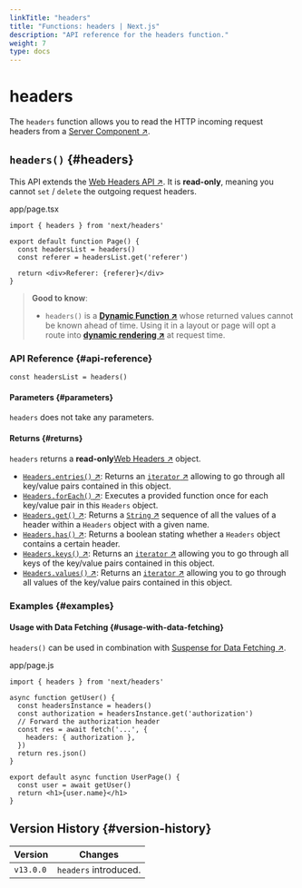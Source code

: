 ```yaml
---
linkTitle: "headers"
title: "Functions: headers | Next.js"
description: "API reference for the headers function."
weight: 7
type: docs
---
```


# headers

The `headers` function allows you to read the HTTP incoming request headers from a [Server Component ↗](https://nextjs.org/docs/app/building-your-application/rendering/server-components.html).

## `headers()` {#headers}

This API extends the [Web Headers API ↗](https://developer.mozilla.org/docs/Web/API/Headers). It is **read-only**, meaning you cannot `set` / `delete` the outgoing request headers.


app/page.tsx
```
import { headers } from 'next/headers'
 
export default function Page() {
  const headersList = headers()
  const referer = headersList.get('referer')
 
  return <div>Referer: {referer}</div>
}
```

> **Good to know**:
> - `headers()` is a **[Dynamic Function ↗](https://nextjs.org/docs/app/building-your-application/rendering/server-components.html#server-rendering-strategies#dynamic-functions)** whose returned values cannot be known ahead of time. Using it in a layout or page will opt a route into **[dynamic rendering ↗](https://nextjs.org/docs/app/building-your-application/rendering/server-components.html#dynamic-rendering)** at request time.
> 

### API Reference {#api-reference}

```
const headersList = headers()
```

#### Parameters {#parameters}

`headers` does not take any parameters.

#### Returns {#returns}

`headers` returns a **read-only**[Web Headers ↗](https://developer.mozilla.org/docs/Web/API/Headers) object.

- [`Headers.entries()` ↗](https://developer.mozilla.org/docs/Web/API/Headers/entries): Returns an [`iterator` ↗](https://developer.mozilla.org/docs/Web/JavaScript/Reference/Iteration_protocols) allowing to go through all key/value pairs contained in this object.
- [`Headers.forEach()` ↗](https://developer.mozilla.org/docs/Web/API/Headers/forEach): Executes a provided function once for each key/value pair in this `Headers` object.
- [`Headers.get()` ↗](https://developer.mozilla.org/docs/Web/API/Headers/get): Returns a [`String` ↗](https://developer.mozilla.org/docs/Web/JavaScript/Reference/Global_Objects/String) sequence of all the values of a header within a `Headers` object with a given name.
- [`Headers.has()` ↗](https://developer.mozilla.org/docs/Web/API/Headers/has): Returns a boolean stating whether a `Headers` object contains a certain header.
- [`Headers.keys()` ↗](https://developer.mozilla.org/docs/Web/API/Headers/keys): Returns an [`iterator` ↗](https://developer.mozilla.org/docs/Web/JavaScript/Reference/Iteration_protocols) allowing you to go through all keys of the key/value pairs contained in this object.
- [`Headers.values()` ↗](https://developer.mozilla.org/docs/Web/API/Headers/values): Returns an [`iterator` ↗](https://developer.mozilla.org/docs/Web/JavaScript/Reference/Iteration_protocols) allowing you to go through all values of the key/value pairs contained in this object.

### Examples {#examples}

#### Usage with Data Fetching {#usage-with-data-fetching}

`headers()` can be used in combination with [Suspense for Data Fetching ↗](https://nextjs.org/docs/app/building-your-application/data-fetching/fetching-caching-and-revalidating.html).


app/page.js
```
import { headers } from 'next/headers'
 
async function getUser() {
  const headersInstance = headers()
  const authorization = headersInstance.get('authorization')
  // Forward the authorization header
  const res = await fetch('...', {
    headers: { authorization },
  })
  return res.json()
}
 
export default async function UserPage() {
  const user = await getUser()
  return <h1>{user.name}</h1>
}
```

## Version History {#version-history}

|Version|Changes|
|---|---|
|`v13.0.0`|`headers` introduced.|

